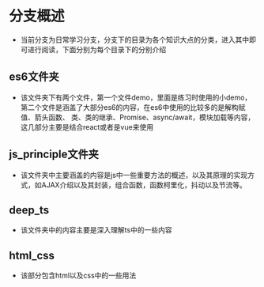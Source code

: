 # 分支概述
* 当前分支为日常学习分支，分支下的目录为各个知识大点的分类，进入其中即可进行阅读，下面分别为每个目录下的分别介绍
## es6文件夹
* 该文件夹下有两个文件，第一个文件demo，里面是练习时使用的小demo，第二个文件是涵盖了大部分es6的内容，在es6中使用的比较多的是解构赋值、箭头函数、
类、类的继承、Promise、async/await，模块加载等内容，这几部分主要是结合react或者是vue来使用

## js_principle文件夹
* 该文件夹中主要涵盖的内容是js中一些重要方法的概述，以及其原理的实现方式，如AJAX介绍以及其封装，组合函数，函数柯里化，抖动以及节流等。


## deep_ts
* 该文件夹中的内容主要是深入理解ts中的一些内容

## html_css
* 该部分包含html以及css中的一些用法